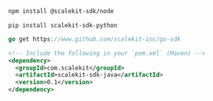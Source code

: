 <Tabs groupId="tech-stack" queryString>
<TabItem value="nodejs" label="Node.js">

```bash
npm install @scalekit-sdk/node
```

</TabItem>
<TabItem value="py" label="Python">

```shell
pip install scalekit-sdk-python
```

</TabItem>
<TabItem value="golang" label="Go">

```go
go get https://www.github.com/scalekit-inc/go-sdk
```

</TabItem>
<TabItem value="java" label="Java">

```xml
<!-- Include the following in your `pom.xml` (Maven) -->
<dependency>
  <groupId>com.scalekit</groupId>
  <artifactId>scalekit-sdk-java</artifactId>
  <version>0.1</version>
</dependency>
```

</TabItem>
</Tabs>
